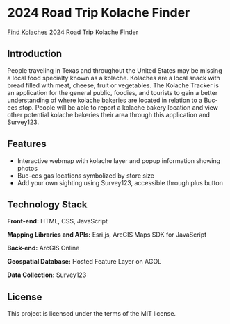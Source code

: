 # 2024 Road Trip Kolache Finder

[Find Kolaches](https://github.com/ssebree993/Calcite/) 2024 Road Trip Kolache Finder

## Introduction
People traveling in Texas and throughout the United States may be missing a local food specialty known as a kolache. Kolaches are a local snack with bread filled with meat, cheese, fruit or vegetables. The Kolache Tracker is an application for the general public, foodies, and tourists to gain a better understanding of where kolache bakeries are located in relation to a Buc-ees stop. People will be able to report a kolache bakery location and view other potential kolache bakeries their area through this application and Survey123.

## Features
- Interactive webmap with kolache layer and popup information showing photos
- Buc-ees gas locations symbolized by store size
- Add your own sighting using Survey123, accessible through plus button


## Technology Stack

**Front-end:** HTML, CSS, JavaScript

**Mapping Libraries and APIs:** Esri.js, ArcGIS Maps SDK for JavaScript

**Back-end:** ArcGIS Online

**Geospatial Database:** Hosted Feature Layer on AGOL

**Data Collection:** Survey123


## License
This project is licensed under the terms of the MIT license.